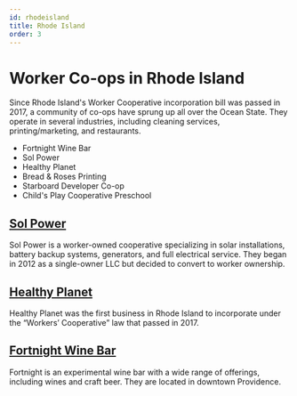 ```yaml
---
id: rhodeisland
title: Rhode Island
order: 3
---
```


# Worker Co-ops in Rhode Island

Since Rhode Island's Worker Cooperative incorporation bill was passed in 2017, a community of co-ops have sprung up all over the Ocean State. They operate in several industries, including cleaning services, printing/marketing, and restaurants.

* Fortnight Wine Bar
* Sol Power
* Healthy Planet
* Bread & Roses Printing
* Starboard Developer Co-op
* Child's Play Cooperative Preschool

## [Sol Power](http://solpowersolar.com/)
Sol Power is a worker-owned cooperative specializing in solar installations, battery backup systems, generators, and full electrical service. They began in 2012 as a single-owner LLC but decided to convert to worker ownership.

## [Healthy Planet](https://hpcco-op.com/)
Healthy Planet was the first business in Rhode Island to incorporate under the “Workers’ Cooperative” law that passed in 2017.

## [Fortnight Wine Bar](http://fortnightpvd.com/)
Fortnight is an experimental wine bar with a wide range of offerings, including wines and craft beer. They are located in downtown Providence.